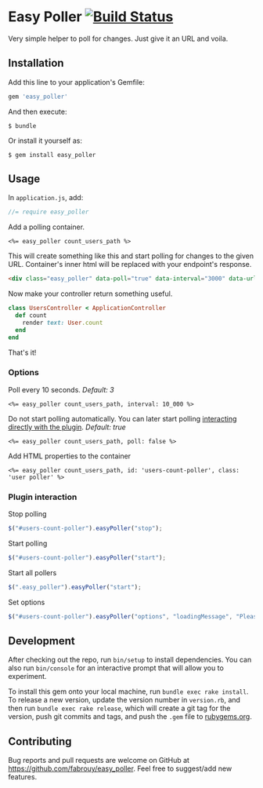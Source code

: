 # Easy Poller [![Build Status](https://travis-ci.org/fabrouy/easy_poller.svg?branch=master)](https://travis-ci.org/fabrouy/easy_poller)

Very simple helper to poll for changes. Just give it an URL and voila.

## Installation

Add this line to your application's Gemfile:

```ruby
gem 'easy_poller'
```

And then execute:

    $ bundle

Or install it yourself as:

    $ gem install easy_poller


## Usage

In `application.js`, add:

```js
//= require easy_poller
```

Add a polling container.

```erb
<%= easy_poller count_users_path %>
```

This will create something like this and start polling for changes to the given URL. Container's inner html will be replaced with your endpoint's response.

```html
<div class="easy_poller" data-poll="true" data-interval="3000" data-url="/users/count"></div>
```

Now make your controller return something useful.

```ruby
class UsersController < ApplicationController
  def count
    render text: User.count
  end
end
```

That's it!

### Options

Poll every 10 seconds. _Default: 3_

```erb
<%= easy_poller count_users_path, interval: 10_000 %>
```

Do not start polling automatically. You can later start polling [interacting directly with the plugin](#plugin-interaction). _Default: true_

```erb
<%= easy_poller count_users_path, poll: false %>
```

Add HTML properties to the container

```erb
<%= easy_poller count_users_path, id: 'users-count-poller', class: 'user poller' %>
```

### Plugin interaction

Stop polling

```js
$("#users-count-poller").easyPoller("stop");
```

Start polling

```js
$("#users-count-poller").easyPoller("start");
```

Start all pollers

```js
$(".easy_poller").easyPoller("start");
```

Set options

```js
$("#users-count-poller").easyPoller("options", "loadingMessage", "Please wait...");
```

## Development

After checking out the repo, run `bin/setup` to install dependencies. You can also run `bin/console` for an interactive prompt that will allow you to experiment.

To install this gem onto your local machine, run `bundle exec rake install`. To release a new version, update the version number in `version.rb`, and then run `bundle exec rake release`, which will create a git tag for the version, push git commits and tags, and push the `.gem` file to [rubygems.org](https://rubygems.org).

## Contributing

Bug reports and pull requests are welcome on GitHub at https://github.com/fabrouy/easy_poller.
Feel free to suggest/add new features.

